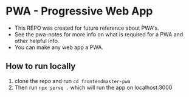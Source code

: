 # PWA - Progressive Web App

 - This REPO was created for future reference about PWA's.
 - See the pwa-notes for more info on what is required for a PWA and other helpful info.
 - You can make any web app a PWA.

## How to run locally
  1) clone the repo and run ```cd frontendmaster-pwa```
  2) Then run ```npx serve .``` which will run the app on localhost:3000
